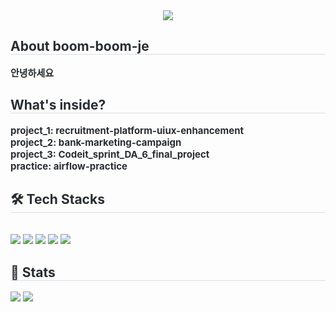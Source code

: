<div align= "center">
    <img src="https://capsule-render.vercel.app/api?type=waving&color=0:3893cc,100:399e15&height=180&text=Welcome%20🙌&animation=&fontColor=ffffff&fontSize=60" />
    </div>
    <div style="text-align: left;"> 
    <h2 style="border-bottom: 1px solid #d8dee4; color: #282d33;"> About boom-boom-je </h2>  
    <div style="font-weight: 700; font-size: 15px; text-align: left; color: #282d33;"> 안녕하세요 </div> 
    </div>
    <div style="text-align: left;"> 
    <h2 style="border-bottom: 1px solid #d8dee4; color: #282d33;"> What's inside? </h2>  
    <div style="font-weight: 700; font-size: 15px; text-align: left; color: #282d33;"> project_1: recruitment-platform-uiux-enhancement </div> 
    <div style="font-weight: 700; font-size: 15px; text-align: left; color: #282d33;"> project_2: bank-marketing-campaign </div> 
    <div style="font-weight: 700; font-size: 15px; text-align: left; color: #282d33;"> project_3: Codeit_sprint_DA_6_final_project </div>
    <div style="font-weight: 700; font-size: 15px; text-align: left; color: #282d33;"> practice: airflow-practice </div>
    </div>
    <div style="text-align: left;">
    <h2 style="border-bottom: 1px solid #d8dee4; color: #282d33;"> 🛠️ Tech Stacks </h2> <br> 
    <img src="https://img.shields.io/badge/Github-181717?style=flat&logo=Github&logoColor=white">
          <img src="https://img.shields.io/badge/Figma-F24E1E?style=flat&logo=Figma&logoColor=white">
          <img src="https://img.shields.io/badge/MySQL-4479A1?style=flat&logo=MySQL&logoColor=white">
          <img src="https://img.shields.io/badge/Notion-000000?style=flat&logo=Notion&logoColor=white">
          <img src="https://img.shields.io/badge/Python-3776AB?style=flat&logo=Python&logoColor=white">
          <br/></div>
    </div>
    <div style="text-align: left;"> 
    <h2 style="border-bottom: 1px solid #d8dee4; color: #282d33;"> 🏅 Stats </h2> <img src="https://github-readme-stats.vercel.app/api?username=boom-boom-je&custom_title=boom-boom-je's Github Stat&bg_color=180,000000,&title_color=000000&text_color=000000"
        /> <img src="https://github-readme-stats.vercel.app/api/top-langs/?username=boom-boom-je&layout=compact&bg_color=180,000000,&title_color=000000&text_color=000000"
          /> </div> 
    </div>
